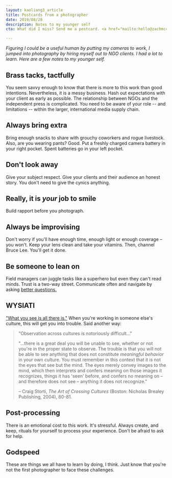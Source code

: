 ```yaml
---
layout: kaoliang3_article
title: Postcards from a photographer
date: 2019/08/28
description: Notes to my younger self
cta: What did I miss? Send me a postcard. <a href="mailto:hello@zachmccabe.com">hello@zachmccabe.com</a>

---
```



*Figuring I could be a useful human by putting my cameras to work, I jumped into photography by hiring myself out to NGO clients. I had a lot to learn. Here are a few notes to my younger self.*



## Brass tacks, tactfully

You seem savvy enough to know that there is more to this work than good intentions. Nevertheless, it is a messy business. Hash out expectations with your client as early as possible. The relationship between NGOs and the independent press is complicated. You need to be aware of your role -- and limitations -- within the larger, international media supply chain.



## Always bring extra

Bring enough snacks to share with grouchy coworkers and rogue livestock. Also, are you wearing pants? Good. Put a freshly charged camera battery in your right pocket. Spent batteries go in your left pocket.



## Don't look away

Give your subject respect. Give your clients and their audience an honest story. You don't need to give the cynics anything.



## Really, it is *your* job to smile

Build rapport before you photograph.



## Always be improvising

Don't worry if you'll have enough time, enough light or enough coverage – you won't. Keep your lens clean and take your vitamins. Then, channel Bruce Lee. You'll get it done.



## Be someone to lean on

Field managers can juggle tasks like a superhero but even they can't read minds. Trust is a two-way street. Communicate often and navigate by asking [better questions.](https://www.zachmccabe.com/just-ask.html)



## WYSIATI

["What you see is all there is."] When you're working in someone else's culture, this will get you into trouble. Said another way:

["What you see is all there is."]: https://en.wikipedia.org/wiki/Thinking,_Fast_and_Slow#Two_systems

> "Observation across cultures is notoriously difficult..."
>
> "...there is a great deal you will be unable to see, whether or not you're in the proper state to observe. The trouble is that you will not be able to see anything that does not constitute *meaningful behavior* in your own culture. You must remember in this context that it is not the eyes that see but the mind. The eyes merely convey images to the mind, which then interprets and confers meaning on those images it recognizes, things it has 'seen' before, and confers no meaning on – and therefore does not see – anything it does not recognize."
>
> – Craig Storti, _The Art of Crossing Cultures_ (Boston: Nicholas Brealey Publishing, 2004), 80-81.



## Post-processing

There is an emotional cost to this work. It's stressful. Always create, and keep, rituals for yourself to process your experience. Don't be afraid to ask for help.



## Godspeed

These are things we all have to learn by doing, I think. Just know that you're not the first photographer to face these challenges.

